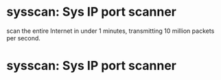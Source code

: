 # sysscan: Sys IP port scanner
 scan the entire Internet in under 1 minutes, transmitting 10 million packets per second.
# sysscan: Sys IP port scanner
